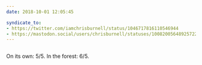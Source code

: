 ```yaml
---
date: 2018-10-01 12:05:45

syndicate_to:
- https://twitter.com/iamchrisburnell/status/1046717816110546944
- https://mastodon.social/users/chrisburnell/statuses/100820056489257220
---
```


<figure class="media">
    <a href="https://chrisburnell.com/static/IMG_20180929_121758.jpg"><img src="https://chrisburnell.com/static/IMG_20180929_121758.jpg" alt=""></a>
</figure>

On its own: 5/5. In the forest: 6/5.
